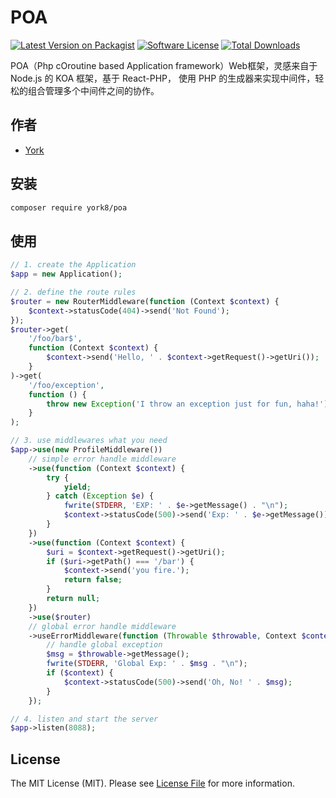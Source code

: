 # POA

[![Latest Version on Packagist][ico-version]][link-packagist]
[![Software License][ico-license]](LICENSE)
[![Total Downloads][ico-downloads]][link-downloads]

POA（Php cOroutine based Application framework）Web框架，灵感来自于 Node.js 的 KOA 框架，基于 React-PHP，
使用 PHP 的生成器来实现中间件，轻松的组合管理多个中间件之间的协作。

## 作者

- [York](https://github.com/york8)

## 安装
```bash
composer require york8/poa
```

## 使用
```php
// 1. create the Application
$app = new Application();

// 2. define the route rules
$router = new RouterMiddleware(function (Context $context) {
    $context->statusCode(404)->send('Not Found');
});
$router->get(
    '/foo/bar$',
    function (Context $context) {
        $context->send('Hello, ' . $context->getRequest()->getUri());
    }
)->get(
    '/foo/exception',
    function () {
        throw new Exception('I throw an exception just for fun, haha!');
    }
);

// 3. use middlewares what you need
$app->use(new ProfileMiddleware())
    // simple error handle middleware
    ->use(function (Context $context) {
        try {
            yield;
        } catch (Exception $e) {
            fwrite(STDERR, 'EXP: ' . $e->getMessage() . "\n");
            $context->statusCode(500)->send('Exp: ' . $e->getMessage());
        }
    })
    ->use(function (Context $context) {
        $uri = $context->getRequest()->getUri();
        if ($uri->getPath() === '/bar') {
            $context->send('you fire.');
            return false;
        }
        return null;
    })
    ->use($router)
    // global error handle middleware
    ->useErrorMiddleware(function (Throwable $throwable, Context $context) {
        // handle global exception
        $msg = $throwable->getMessage();
        fwrite(STDERR, 'Global Exp: ' . $msg . "\n");
        if ($context) {
            $context->statusCode(500)->send('Oh, No! ' . $msg);
        }
    });

// 4. listen and start the server
$app->listen(8088);
```

## License
The MIT License (MIT). Please see [License File](LICENSE) for more information.

[ico-version]: https://img.shields.io/packagist/v/york8/poa.svg?style=flat-square
[ico-license]: https://img.shields.io/badge/license-MIT-brightgreen.svg?style=flat-square
[ico-downloads]: https://img.shields.io/packagist/dt/york8/poa.svg?style=flat-square

[link-packagist]: https://packagist.org/packages/york8/poa
[link-downloads]: https://packagist.org/packages/york8/poa
